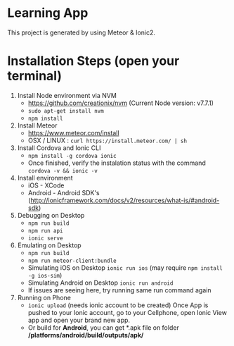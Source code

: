 # Learning App
This project is generated by using Meteor & Ionic2.

# Installation Steps (open your terminal)

1. Install Node environment via NVM
    * https://github.com/creationix/nvm (Current Node version: v7.7.1)
    * `sudo apt-get install nvm`
    * `npm install`
2. Install Meteor
    * https://www.meteor.com/install
    * OSX / LINUX : `curl https://install.meteor.com/ | sh`
3. Install Cordova and Ionic CLI
    * `npm install -g cordova ionic`
    * Once finished, verify the instalation status with the command `cordova -v && ionic -v`
4. Install environment
    * iOS - XCode
    * Android - Android SDK's (http://ionicframework.com/docs/v2/resources/what-is/#android-sdk)
5. Debugging on Desktop
    * `npm run build`
    * `npm run api`
    * `ionic serve`
6. Emulating on Desktop
    * `npm run build`
    * `npm run meteor-client:bundle`
    * Simulating iOS on Desktop `ionic run ios` (may require `npm install -g ios-sim`)
    * Simulating Android on Desktop `ionic run android`
    * If issues are seeing here, try running same run command again
7. Running on Phone
    * `ionic upload` (needs ionic account to be created)
    Once App is pushed to your Ionic account, go to your Cellphone, open Ionic View app
    and open your brand new app.
    * Or build for **Android**, you can get *.apk file on folder **/platforms/android/build/outputs/apk/**